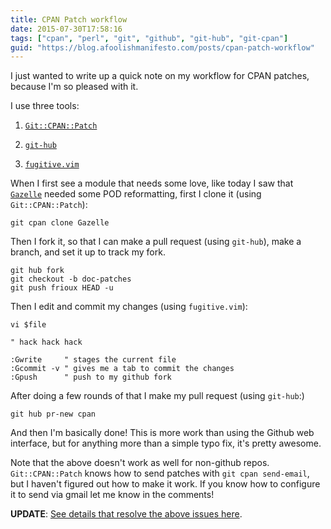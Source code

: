 ```yaml
---
title: CPAN Patch workflow
date: 2015-07-30T17:58:16
tags: ["cpan", "perl", "git", "github", "git-hub", "git-cpan"]
guid: "https://blog.afoolishmanifesto.com/posts/cpan-patch-workflow"
---
```

I just wanted to write up a quick note on my workflow for CPAN patches, because
I'm so pleased with it.

I use three tools:

 1. [`Git::CPAN::Patch`](https://metacpan.org/pod/Git::CPAN::Patch)

 2. [`git-hub`](https://github.com/ingydotnet/git-hub)

 3. [`fugitive.vim`](https://github.com/tpope/vim-fugitive)

When I first see a module that needs some love, like today I saw that
[`Gazelle`](https://metacpan.org/pod/Gazelle) needed some POD reformatting,
first I clone it (using `Git::CPAN::Patch`):

```
git cpan clone Gazelle
```

Then I fork it, so that I can make a pull request (using `git-hub`), make a
branch, and set it up to track my fork.

```
git hub fork
git checkout -b doc-patches
git push frioux HEAD -u
```

Then I edit and commit my changes (using `fugitive.vim`):

```
vi $file

" hack hack hack

:Gwrite     " stages the current file
:Gcommit -v " gives me a tab to commit the changes
:Gpush      " push to my github fork
```

After doing a few rounds of that I make my pull request (using `git-hub`:)

```
git hub pr-new cpan
```

And then I'm basically done!  This is more work than using the Github web
interface, but for anything more than a simple typo fix, it's pretty awesome.

Note that the above doesn't work as well for non-github repos.
`Git::CPAN::Patch` knows how to send patches with `git cpan send-email`, but I
haven't figured out how to make it work.  If you know how to configure it to
send via gmail let me know in the comments!

**UPDATE**: [See details that resolve the above issues
here](/posts/cpan-patch-workflow-ii/).
